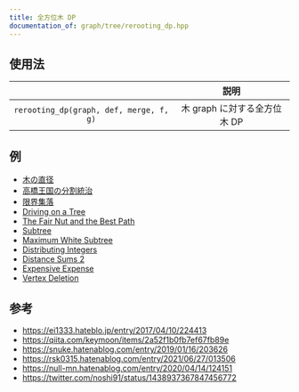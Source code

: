 ```yaml
---
title: 全方位木 DP
documentation_of: graph/tree/rerooting_dp.hpp
---
```



## 使用法

||説明|
|:--:|:--:|
|`rerooting_dp(graph, def, merge, f, g)`|木 $\mathrm{graph}$ に対する全方位木 DP|


## 例

- [木の直径](https://onlinejudge.u-aizu.ac.jp/solutions/problem/GRL_5_A/review/6390469/emthrm/C++17)
- [高橋王国の分割統治](https://atcoder.jp/contests/arc028/submissions/29989915)
- [限界集落](https://atcoder.jp/contests/njpc2017/submissions/29991480)
- [Driving on a Tree](https://atcoder.jp/contests/s8pc-4/submissions/29991981)
- [The Fair Nut and the Best Path](https://codeforces.com/contest/1084/submission/149080099)
- [Subtree](https://atcoder.jp/contests/dp/submissions/29989850)
- [Maximum White Subtree](https://codeforces.com/contest/1324/submission/149079224)
- [Distributing Integers](https://atcoder.jp/contests/abc160/submissions/29989897)
- [Distance Sums 2](https://atcoder.jp/contests/abc220/submissions/29989935)
- [Expensive Expense](https://atcoder.jp/contests/abc222/submissions/29989944)
- [Vertex Deletion](https://atcoder.jp/contests/abc223/submissions/29989873)


## 参考

- https://ei1333.hateblo.jp/entry/2017/04/10/224413
- https://qiita.com/keymoon/items/2a52f1b0fb7ef67fb89e
- https://snuke.hatenablog.com/entry/2019/01/16/203626
- https://rsk0315.hatenablog.com/entry/2021/06/27/013506
- https://null-mn.hatenablog.com/entry/2020/04/14/124151
- https://twitter.com/noshi91/status/1438937367847456772
